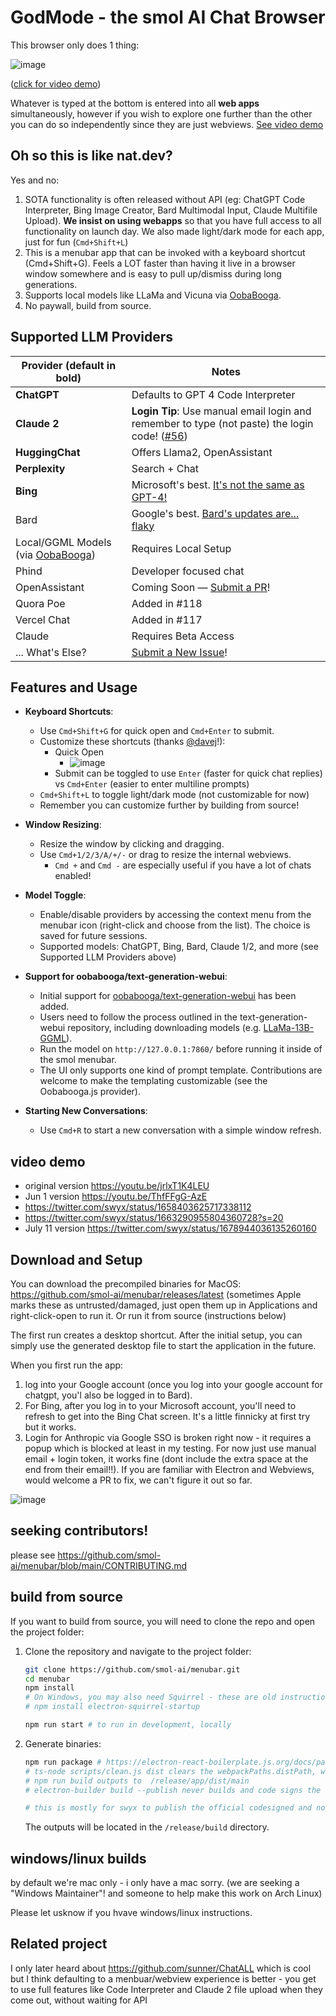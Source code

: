 # GodMode - the smol AI Chat Browser

This browser only does 1 thing:

![image](https://github.com/smol-ai/menubar/assets/6764957/0cc8f90a-b7eb-447c-808a-6883654dcad4)

([click for video demo](https://twitter.com/swyx/status/1678944036135260160))

Whatever is typed at the bottom is entered into all **web apps** simultaneously, however if you wish to explore one further than the other you can do so independently since they are just webviews. [See video demo](https://www.youtube.com/watch?v=wCGe3_L5a30)

## Oh so this is like nat.dev?

Yes and no:

1. SOTA functionality is often released without API (eg: ChatGPT Code Interpreter, Bing Image Creator, Bard Multimodal Input, Claude Multifile Upload). **We insist on using webapps** so that you have full access to all functionality on launch day. We also made light/dark mode for each app, just for fun (`Cmd+Shift+L`)
2. This is a menubar app that can be invoked with a keyboard shortcut (Cmd+Shift+G). Feels a LOT faster than having it live in a browser window somewhere and is easy to pull up/dismiss during long generations.
3. Supports local models like LLaMa and Vicuna via [OobaBooga](https://github.com/oobabooga/text-generation-webui).
4. No paywall, build from source.

## Supported LLM Providers

| Provider (default in **bold**)                                                          | Notes                                                                                                                                        |
| --------------------------------------------------------------------------------------- | -------------------------------------------------------------------------------------------------------------------------------------------- |
| **ChatGPT**                                                                             | Defaults to GPT 4 Code Interpreter                                                                                                           |
| **Claude 2**                                                                            | **Login Tip**: Use manual email login and remember to type (not paste) the login code! ([#56](https://github.com/smol-ai/menubar/issues/56)) |
| **HuggingChat**                                                                         | Offers Llama2, OpenAssistant                                                                                                                 |
| **Perplexity**                                                                          | Search + Chat                                                                                                                                |
| **Bing**                                                                                | Microsoft's best. [It's not the same as GPT-4!](https://twitter.com/jeremyphoward/status/1666593682676662272?s=20)                           |
| Bard                                                                                    | Google's best. [Bard's updates are... flaky](https://twitter.com/swyx/status/1678495067663925248)                                            |
| Local/GGML Models (via [OobaBooga](https://github.com/oobabooga/text-generation-webui)) | Requires Local Setup                                                                                                                         |
| Phind                                                                                   | Developer focused chat                                                                                                                       |
| OpenAssistant                                                                           | Coming Soon — [Submit a PR](https://github.com/smol-ai/menubar/issues/37)!                                                                   |
| Quora Poe                                                                               | Added in #118                                                                                                                                |
| Vercel Chat                                                                             | Added in #117                                                                                                                                |
| Claude                                                                                  | Requires Beta Access                                                                                                                         |
| ... What's Else?                                                                        | [Submit a New Issue](https://github.com/smol-ai/menubar/issues)!                                                                             |

## Features and Usage

- **Keyboard Shortcuts**:

  - Use `Cmd+Shift+G` for quick open and `Cmd+Enter` to submit.
  - Customize these shortcuts (thanks [@davej](https://github.com/smol-ai/menubar/pull/85)!):
    - Quick Open
      - ![image](https://github.com/davej/smol-ai-menubar/assets/6764957/3a6d0a16-7f54-43e5-9060-ec7b2486d32d)
    - Submit can be toggled to use `Enter` (faster for quick chat replies) vs `Cmd+Enter` (easier to enter multiline prompts)
  - `Cmd+Shift+L` to toggle light/dark mode (not customizable for now)
  - Remember you can customize further by building from source!

- **Window Resizing**:

  - Resize the window by clicking and dragging.
  - Use `Cmd+1/2/3/A/+/-` or drag to resize the internal webviews.
    - `Cmd +` and `Cmd -` are especially useful if you have a lot of chats enabled!

- **Model Toggle**:

  - Enable/disable providers by accessing the context menu from the menubar icon (right-click and choose from the list). The choice is saved for future sessions.
  - Supported models: ChatGPT, Bing, Bard, Claude 1/2, and more (see Supported LLM Providers above)

- **Support for oobabooga/text-generation-webui**:

  - Initial support for [oobabooga/text-generation-webui](https://github.com/oobabooga/text-generation-webui) has been added.
  - Users need to follow the process outlined in the text-generation-webui repository, including downloading models (e.g. [LLaMa-13B-GGML](https://huggingface.co/TheBloke/LLaMa-13B-GGML/blob/main/llama-13b.ggmlv3.q4_0.bin)).
  - Run the model on `http://127.0.0.1:7860/` before running it inside of the smol menubar.
  - The UI only supports one kind of prompt template. Contributions are welcome to make the templating customizable (see the Oobabooga.js provider).

- **Starting New Conversations**:
  - Use `Cmd+R` to start a new conversation with a simple window refresh.

## video demo

- original version https://youtu.be/jrlxT1K4LEU
- Jun 1 version https://youtu.be/ThfFFgG-AzE
- https://twitter.com/swyx/status/1658403625717338112
- https://twitter.com/swyx/status/1663290955804360728?s=20
- July 11 version https://twitter.com/swyx/status/1678944036135260160

## Download and Setup

You can download the precompiled binaries for MacOS: https://github.com/smol-ai/menubar/releases/latest (sometimes Apple marks these as untrusted/damaged, just open them up in Applications and right-click-open to run it. Or run it from source (instructions below)

The first run creates a desktop shortcut. After the initial setup, you can simply use the generated desktop file to start the application in the future.

When you first run the app:

1. log into your Google account (once you log into your google account for chatgpt, you'l also be logged in to Bard).
2. For Bing, after you log in to your Microsoft account, you'll need to refresh to get into the Bing Chat screen. It's a little finnicky at first try but it works.
3. Login for Anthropic via Google SSO is broken right now - it requires a popup which is blocked at least in my testing. For now just use manual email + login token, it works fine (dont include the extra space at the end from their email!!). If you are familiar with Electron and Webviews, would welcome a PR to fix, we can't figure it out so far.

![image](https://github.com/smol-ai/menubar/assets/6764957/dce5b127-e8c2-4be2-97d3-e2fa3042ef24)

## seeking contributors!

please see https://github.com/smol-ai/menubar/blob/main/CONTRIBUTING.md

## build from source

If you want to build from source, you will need to clone the repo and open the project folder:

1. Clone the repository and navigate to the project folder:

   ```bash
   git clone https://github.com/smol-ai/menubar.git
   cd menubar
   npm install
   # On Windows, you may also need Squirrel - these are old instructions, we would love help to verify
   # npm install electron-squirrel-startup 

   npm run start # to run in development, locally
   ```

2. Generate binaries:

   ```bash
   npm run package # https://electron-react-boilerplate.js.org/docs/packaging
   # ts-node scripts/clean.js dist clears the webpackPaths.distPath, webpackPaths.buildPath, webpackPaths.dllPath
   # npm run build outputs to  /release/app/dist/main
   # electron-builder build --publish never builds and code signs the app.

   # this is mostly for swyx to publish the official codesigned and notarized releases
   ```

   The outputs will be located in the `/release/build` directory. 

## windows/linux builds

by default we're mac only - i only have a mac sorry. (we are seeking a "Windows Maintainer"! and someone to help make this work on Arch Linux)

Please let usknow if you hvave windows/linux instructions.

## Related project

I only later heard about https://github.com/sunner/ChatALL which is cool but I think defaulting to a menbuar/webview experience is better - you get to use full features like Code Interpreter and Claude 2 file upload when they come out, without waiting for API
